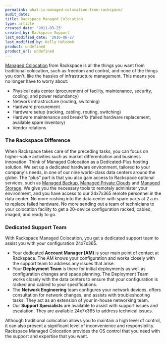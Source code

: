 ```yaml
---
permalink: what-is-managed-colocation-from-rackspace/
audit_date:
title: Rackspace Managed Colocation
type: article
created_date: '2011-03-25'
created_by: Rackspace Support
last_modified_date: '2016-06-27'
last_modified_by: Kelly Holcomb
product: undefined
product_url: undefined
---
```


[Managed Colocation](https://www.rackspace.com/dedicated-servers/colocation)
from Rackspace is all the things you want from traditional
colocation, such as freedom and control, and none of the things you
don't, like the hassles of infrastructure management. This means you no
longer have to worry about:

-   Physical data center (procurement of facility, maintenance,
    security, cooling, and power redundancy)
-   Network infrastructure (routing, switching)
-   Hardware procurement
-   Hardware setup (racking, cabling, routing, switching)
-   Hardware maintenance and break/fix (failed hardware replacement,
    available spare inventory)
-   Vendor relations

### The Rackspace Difference

When Rackspace takes care of the preceding tasks, you can focus on higher-value
activities such as market differentiation and business innovation. Think of
Managed Colocation as a Dedicated-Plus hosting solution. We set up a dedicated
hardware environment, tailored to your company's needs, in one of our nine
world-class data centers around the globe. The "plus" part is that you also gain
access to Rackspace optional services, such as
[Managed Backup](https://www.rackspace.com/vmware),
[Managed Private Clouds](http://www.rackspace.com/managed_hosting/private_cloud/index.php)
and [Managed Storage](https://www.rackspace.com/managed-hosting/data-storage).
We give you the necessary tools to remotely administer your environment, and you
have access to our 24x7x365 remote personnel in the data center. No more rushing
into the data center with spare parts at 2 a.m. to replace failed hardware. No
more sending out a team of technicians to your colocation facility to get a
20-device configuration racked, cabled, imaged, and ready to go.

### Dedicated Support Team

With Rackspace Managed Colocation, you get a dedicated support team to assist you with your configuration 24x7x365.

-   Your dedicated **Account Manager (AM)** is your main point of
    contact at Rackspace. The AM knows your configuration and works
    closely with the support team to address any issues that arise.
-   Your **Deployment Team** is there for initial deployments as well as
    configuration changes and space planning. The Deployment Team works
    closely with the data centers to ensure that your configuration is
    racked and cabled to your specifications.
-   The **Network Engineering** team configures your network devices,
    offers consultation for network changes, and assists with
    troubleshooting tasks. They act as an extension of your in-house
    networking team.
-   Our **Support Specialists** are available to assist with support
    issues and escalation. They are available 24x7x365 to address
    technical issues.

Although traditional colocation allows you to maintain a high level of
control, it can also present a significant level of inconvenience and
responsibility. Rackspace Managed Colocation provides the OS control that you
need with the support and expertise that you want.
